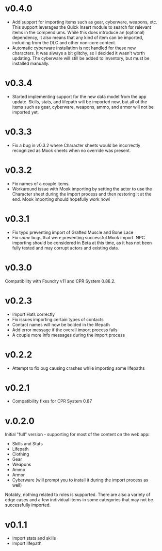 v0.4.0
=========

- Add support for importing items such as gear, cyberware, weapons, etc.
  This support leverages the Quick Insert module to search for relevant
  items in the compendiums. While this does introduce an (optional)
  dependency, it also means that any kind of item can be imported,
  including from the DLC and other non-core content.
- Automatic cyberware installation is not handled for these new characters.
  It was always a bit glitchy, so I decided it wasn't worth updating. The
  cyberware will still be added to inventory, but must be installed manually.

v0.3.4
=========

- Started implementing support for the new data model from the app
  update. Skills, stats, and lifepath will be imported now, but all
  of the items such as gear, cyberware, weapons, ammo, and armor
  will not be imported yet.

v0.3.3
=========

- Fix a bug in v0.3.2 where Character sheets would be incorrectly
  recognized as Mook sheets when no override was present.

v0.3.2
=========

- Fix names of a couple items.
- Workaround issue with Mook importing by setting the actor to use the
  Character sheet during the import process and then restoring it at
  the end. Mook importing should hopefully work now!

v0.3.1
=========

- Fix typo preventing import of Grafted Muscle and Bone Lace
- Fix *some* bugs that were preventing successful Mook import. NPC importing
  should be considered in Beta at this time, as it has not been fully tested
  and may corrupt actors and existing data.

v0.3.0
==========

Compatibility with Foundry v11 and CPR System 0.88.2.

v0.2.3
==========

- Import Hats correctly
- Fix issues importing certain types of contacts
- Contact names will now be bolded in the lifepath
- Add error message if the overall import process fails
- A couple more info messages during the import process

v0.2.2
==========

- Attempt to fix bug causing crashes while importing some lifepaths

v0.2.1
==========

- Compatibility fixes for CPR System 0.87

v.0.2.0
==========

Initial "full" version  - supporting for most of the content on the web app:

- Skills and Stats
- Lifepath
- Clothing
- Gear
- Weapons
- Ammo
- Armor
- Cyberware (will prompt you to install it during the import process as well)

Notably, nothing related to roles is supported. There are also a variety of edge cases and a few individual items in some categories that may not be successfully imported.

v0.1.1
==========

- Import stats and skills
- Import lifepath
